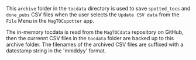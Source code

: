 This `archive` folder in the `tocdata` directory is used to save `spotted_tocs` and `done_pubs` CSV files when the user selects the `Update CSV data` from the `File` Menu in the `MagTOCspotter` app.

The in-memory tocdata is read from the `MagTOCdata` repository on GitHub, then the currennt CSV files in the `tocdata` folder are backed up to this archive folder. The filenames of the archived CSV files are suffixed with a datestamp string in the 'mmddyy' format.
 
